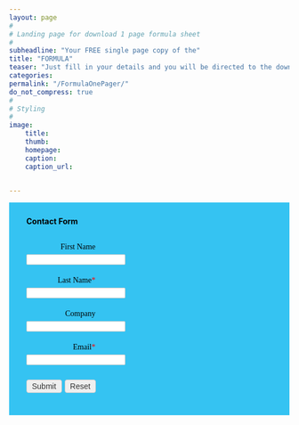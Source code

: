 ```yaml
---
layout: page
#
# Landing page for download 1 page formula sheet
#
subheadline: "Your FREE single page copy of the"
title: "FORMULA"
teaser: "Just fill in your details and you will be directed to the download page"
categories:
permalink: "/FormulaOnePager/"
do_not_compress: true
#
# Styling
#
image:
    title:
    thumb:
    homepage:
    caption:
    caption_url:


---
```


<!-- Note :
   - You can modify the font style and form style to suit your website.
   - Code lines with comments Do not remove this code are required for the form to work properly, make sure that you do not remove these lines of code.
   - The Mandatory check script can modified as to suit your business needs.
   - It is important that you test the modified form before going live.-->
<div id='crmWebToEntityForm' class='zcwf_lblRight crmWebToEntityForm' style='background-color: #35C3F2;color: black;max-width: 600px;'>
  <meta name='viewport' content='width=device-width, initial-scale=1.0'>
   <META HTTP-EQUIV ='content-type' CONTENT='text/html;charset=UTF-8'>
   <form action='https://crm.zoho.eu/crm/WebToLeadForm' name=WebToLeads320819000000266556 method='POST' onSubmit='javascript:document.charset="UTF-8"; return checkMandatory320819000000266556()' accept-charset='UTF-8'>
 <input type='text' style='display:none;' name='xnQsjsdp' value='5e63d97a5a71d131b670531eaab98cc2ef64aaf86ffd53f9a32178e4bf92e5e9'/>
 <input type='hidden' name='zc_gad' id='zc_gad' value=''/>
 <input type='text' style='display:none;' name='xmIwtLD' value='ca31c2bff530fedc88aa9d5863e5bfa742086a1c33fd2882bb7a6a363ee99e15'/>
 <input type='text'  style='display:none;' name='actionType' value='TGVhZHM='/>
 <input type='text' style='display:none;' name='returnURL' value='http://superneconsulting.co.uk/onepage-download' />
	 <!-- Do not remove this code. -->
<style>
html,body{
	margin: 0px;
}
#crmWebToEntityForm.zcwf_lblRight {
	width:100%;
	padding: 25px;
	margin: 0 auto;
	box-sizing: border-box;
}
#crmWebToEntityForm.zcwf_lblRight * {
	box-sizing: border-box;
}
#crmWebToEntityForm{text-align: left;}
#crmWebToEntityForm * {
	direction: ltr;
}
.zcwf_lblRight .zcwf_title {
	word-wrap: break-word;
	padding: 0px 6px 10px;
	font-weight: bold;
}
.zcwf_lblRight .zcwf_col_fld input[type=text], .zcwf_lblRight .zcwf_col_fld textarea {
	width: 60%;
	border: 1px solid #ccc;
	resize: vertical;
	border-radius: 2px;
	float: left;
}
.zcwf_lblRight .zcwf_col_lab {
	width: 30%;
	word-break: break-word;
	padding: 0px 6px 0px;
	margin-right: 10px;
	margin-top: 5px;
	float: left;
	min-height: 1px;
	text-align: right;
}
.zcwf_lblRight .zcwf_col_fld {
	float: left;
	width: 68%;
	padding: 0px 6px 0px;
	position: relative;
	margin-top: 5px;
}
.zcwf_lblRight .zcwf_privacy{padding: 6px;}
.zcwf_lblRight .wfrm_fld_dpNn{display: none;}
.dIB{display: inline-block;}
.zcwf_lblRight .zcwf_col_fld_slt {
	width: 60%;
	border: 1px solid #ccc;
	background: #fff;
	border-radius: 4px;
	font-size: 14px;
	float: left;
	resize: vertical;
}
.zcwf_lblRight .zcwf_row:after, .zcwf_lblRight .zcwf_col_fld:after {
	content: '';
	display: table;
	clear: both;
}
.zcwf_lblRight .zcwf_col_help {
	float: left;
	margin-left: 7px;
	font-size: 14px;
	max-width: 35%;
	word-break: break-word;
}
.zcwf_lblRight .zcwf_help_icon {
	cursor: pointer;
	width: 16px;
	height: 16px;
	display: inline-block;
	background: #fff;
	border: 1px solid #ccc;
	color: #ccc;
	text-align: center;
	font-size: 11px;
	line-height: 16px;
	font-weight: bold;
	border-radius: 50%;
}
.zcwf_lblRight .zcwf_row {margin: 15px 0px;}
.zcwf_lblRight .formsubmit {
	margin-right: 5px;
	cursor: pointer;
	color: #333;
	font-size: 14px;
}
.zcwf_lblRight .zcwf_privacy_txt {
	color: rgb(0, 0, 0);
	font-size: 14px;
	font-family: Verdana;
	display: inline-block;
	vertical-align: top;
	color: #333;
	padding-top: 2px;
	margin-left: 6px;
}
.zcwf_lblRight .zcwf_button {
	font-size: 14px;
	color: #333;
	border: 1px solid #ccc;
	padding: 3px 9px;
	border-radius: 4px;
	cursor: pointer;
	max-width: 120px;
	overflow: hidden;
	text-overflow: ellipsis;
	white-space: nowrap;
}
.zcwf_lblRight .zcwf_tooltip_over{
	position: relative;
}
.zcwf_lblRight .zcwf_tooltip_ctn{
	position: absolute;
	background: #dedede;
	padding: 3px 6px;
	top: 3px;
	border-radius: 4px;word-break: break-all;
	min-width: 50px;
	max-width: 150px;
	color: #333;
}
.zcwf_lblRight .zcwf_ckbox{
	float: left;
}
.zcwf_lblRight .zcwf_file{
	width: 55%;
	box-sizing: border-box;
	float: left;
}
.clearB:after{
	content:'';
	display: block;
	clear: both;
}
@media all and (max-width: 600px) {
	.zcwf_lblRight .zcwf_col_lab, .zcwf_lblRight .zcwf_col_fld {
		width: auto;
		float: none !important;
	}
	.zcwf_lblRight .zcwf_col_help {width: 40%;}
	.zcwf_lblRight.zcwf_rtl .zcwf_col_lab {text-align: left;}
	.zcwf_lblRight.zcwf_rtl .zcwf_col_lab {text-align: right;}
}
</style>
<div class='zcwf_title' style='max-width: 600px;color: black;'>Contact Form</div>
<div class='zcwf_row'><div class='zcwf_col_lab' style='font-size:14px; font-family: Verdana;'><label for='First_Name'>First Name</label></div><div class='zcwf_col_fld'><input type='text' id='First_Name' name='First Name' maxlength='40'/><div class='zcwf_col_help'></div></div></div>
<div class='zcwf_row'><div class='zcwf_col_lab' style='font-size:14px; font-family: Verdana;'><label for='Last_Name'>Last Name<span style='color:red;'>*</span></label></div><div class='zcwf_col_fld'><input type='text' id='Last_Name' name='Last Name' maxlength='80'/><div class='zcwf_col_help'></div></div></div>
<div class='zcwf_row wfrm_fld_dpNn'><div class='zcwf_col_lab' style='font-size:14px; font-family: Verdana;'><label for='Lead_Source'>Lead Source</label></div><div class='zcwf_col_fld'><select class='zcwf_col_fld_slt' id='Lead_Source' name='Lead Source'  >
			<option value='-None-'>-None-</option>
		<option selected value='OnePageFORMULA'>OnePageFORMULA</option>
			<option value='Cold&#x20;Call'>Cold Call</option>
			<option value='Employee&#x20;Referral'>Employee Referral</option>
			<option value='External&#x20;Referral'>External Referral</option>
			<option value='Partner'>Partner</option>
			<option value='Public&#x20;Relations'>Public Relations</option>
			<option value='Trade&#x20;Show'>Trade Show</option>
			<option value='Web&#x20;Form'>Web Form</option>
			<option value='Search&#x20;Engine'>Search Engine</option>
			<option value='Facebook'>Facebook</option>
			<option value='Twitter'>Twitter</option>
			<option value='Online&#x20;Store'>Online Store</option>
			<option value='Seminar&#x20;Partner'>Seminar Partner</option>
			<option value='Web&#x20;Download'>Web Download</option>
		</select><div class='zcwf_col_help'></div></div></div>
<div class='zcwf_row'><div class='zcwf_col_lab' style='font-size:14px; font-family: Verdana;'><label for='Company'>Company</label></div><div class='zcwf_col_fld'><input type='text' id='Company' name='Company' maxlength='100'/><div class='zcwf_col_help'></div></div></div>
<div class='zcwf_row'><div class='zcwf_col_lab' style='font-size:14px; font-family: Verdana;'><label for='Email'>Email<span style='color:red;'>*</span></label></div><div class='zcwf_col_fld'><input type='text' ftype='email' id='Email' name='Email' maxlength='100'/><div class='zcwf_col_help'></div></div></div><div class='zcwf_row'><div class='zcwf_col_lab'></div><div class='zcwf_col_fld'><input type='submit' id='formsubmit' class='formsubmit zcwf_button' value='Submit' title='Submit'><input type='reset' class='zcwf_button' name='reset' value='Reset' title='Reset'></div></div>
	<script>
 	  var mndFileds=new Array('Last Name','Email');
 	  var fldLangVal=new Array('Last Name','Email');
		var name='';
		var email='';
	function validateEmail()
	{
		var emailFld = document.querySelectorAll('[ftype=email]');
		var i;
		for (i = 0; i < emailFld.length; i++)
		{
			var emailVal = emailFld[i].value;
			if((emailVal.replace(/^\s+|\s+$/g, '')).length!=0 )
			{
				var atpos=emailVal.indexOf('@');
				var dotpos=emailVal.lastIndexOf('.');
				if (atpos<1 || dotpos<atpos+2 || dotpos+2>=emailVal.length)
				{
					alert('Please enter a valid email address. ');
					emailFld[i].focus();
					return false;
				}
			}
		}
		return true;
	}

 	  function checkMandatory320819000000266556() {
		for(i=0;i<mndFileds.length;i++) {
		  var fieldObj=document.forms['WebToLeads320819000000266556'][mndFileds[i]];
		  if(fieldObj) {
			if (((fieldObj.value).replace(/^\s+|\s+$/g, '')).length==0) {
			 if(fieldObj.type =='file')
				{
				 alert('Please select a file to upload.');
				 fieldObj.focus();
				 return false;
				}
			alert(fldLangVal[i] +' cannot be empty');
   	   	  	  fieldObj.focus();
   	   	  	  return false;
			}  else if(fieldObj.nodeName=='SELECT') {
  	   	   	 if(fieldObj.options[fieldObj.selectedIndex].value=='-None-') {
				alert(fldLangVal[i] +' cannot be none');
				fieldObj.focus();
				return false;
			   }
			} else if(fieldObj.type =='checkbox'){
 	 	 	 if(fieldObj.checked == false){
				alert('Please accept  '+fldLangVal[i]);
				fieldObj.focus();
				return false;
			   }
			 }
			 try {
			     if(fieldObj.name == 'Last Name') {
				name = fieldObj.value;
 	 	 	    }
			} catch (e) {}
		    }
		}
		if(!validateEmail()){return false;}
		document.querySelector('.crmWebToEntityForm .formsubmit').setAttribute('disabled', true);
	}

function tooltipShow(el){
	var tooltip = el.nextElementSibling;
	var tooltipDisplay = tooltip.style.display;
	if(tooltipDisplay == 'none'){
		var allTooltip = document.getElementsByClassName('zcwf_tooltip_over');
		for(i=0; i<allTooltip.length; i++){
			allTooltip[i].style.display='none';
		}
		tooltip.style.display = 'block';
	}else{
		tooltip.style.display='none';
	}
}
</script>
	</form>
</div>
